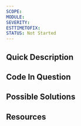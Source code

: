 ```yaml
---
SCOPE: 
MODULE:
SEVERITY:
ESTTIMETOFIX:
STATUS: Not Started
---
```



## Quick Description


## Code In Question


## Possible Solutions


## Resources